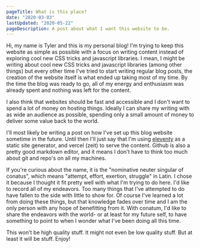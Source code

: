 ```yaml
---
pageTitle: What is this place?
date: "2020-03-03"
lastUpdated: "2020-05-22"
pageDescription: A post about what I want this website to be.
---
```


Hi, my name is Tyler and this is my personal blog! I'm trying to keep this website as simple as possible with a focus on writing content instead of exploring cool new CSS tricks and javascript libraries. I mean, I might be writing about cool new CSS tricks and javascript libraries (among other things) but every other time I've tried to start writing regular blog posts, the creation of the website itself is what ended up taking most of my time. By the time the blog was ready to go, all of my energy and enthusiasm was already spent and nothing was left for the content.

I also think that websites should be fast and accessible and I don't want to spend a lot of money on hosting things. Ideally I can share my writing with as wide an audience as possible, spending only a small amount of money to deliver some value back to the world.

I'll most likely be writing a post on how I've set up this blog website sometime in the future. Until then I'll just say that I'm using [eleventy](https://11ty.dev) as a static site generator, and vercel (zeit) to serve the content. Github is also a pretty good markdown editor, and it means I don't have to think too much about git and repo's on all my machines.

If you're curious about the name, it is the "nominative neuter singular of conatus", which means "attempt, effort, exertion, struggle" in Latin. I chose it because I thought it fit pretty well with what I'm trying to do here. I'd like to record all of my endeavors. Too many things that I've attempted to do have fallen to the side with little to show for. Of course I've learned a lot from doing these things, but that knowledge fades over time and I am the only person with any hope of benefitting from it. With conatum, I'd like to share the endeavors with the world- or at least for my future self, to have something to point to when I wonder what I've been doing all this time.

This won't be high quality stuff. It might not even be low quality stuff. But at least it will be stuff. Enjoy!
